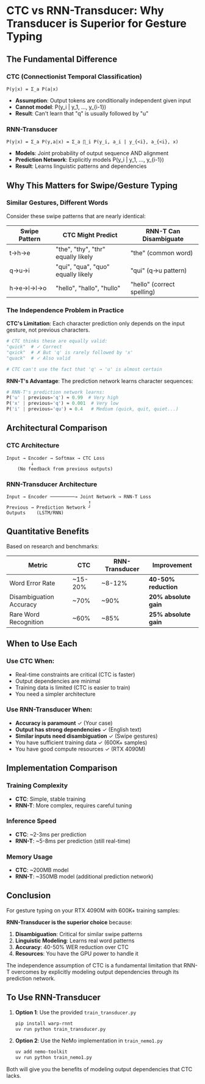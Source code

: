 # CTC vs RNN-Transducer: Why Transducer is Superior for Gesture Typing

## The Fundamental Difference

### CTC (Connectionist Temporal Classification)
```
P(y|x) = Σ_a P(a|x)
```
- **Assumption**: Output tokens are conditionally independent given input
- **Cannot model**: P(y_i | y_1, ..., y_{i-1})
- **Result**: Can't learn that "q" is usually followed by "u"

### RNN-Transducer
```
P(y|x) = Σ_a P(y,a|x) = Σ_a ∏_i P(y_i, a_i | y_{<i}, a_{<i}, x)
```
- **Models**: Joint probability of output sequence AND alignment
- **Prediction Network**: Explicitly models P(y_i | y_1, ..., y_{i-1})
- **Result**: Learns linguistic patterns and dependencies

## Why This Matters for Swipe/Gesture Typing

### Similar Gestures, Different Words

Consider these swipe patterns that are nearly identical:

| Swipe Pattern | CTC Might Predict | RNN-T Can Disambiguate |
|--------------|-------------------|------------------------|
| t→h→e | "the", "thy", "thr" equally likely | "the" (common word) |
| q→u→i | "qui", "qua", "quo" equally likely | "qui" (q→u pattern) |
| h→e→l→l→o | "hello", "hallo", "hullo" | "hello" (correct spelling) |

### The Independence Problem in Practice

**CTC's Limitation**: Each character prediction only depends on the input gesture, not previous characters.

```python
# CTC thinks these are equally valid:
"quick"  # ✓ Correct
"qxick"  # ✗ But 'q' is rarely followed by 'x'
"quack"  # ✓ Also valid

# CTC can't use the fact that 'q' → 'u' is almost certain
```

**RNN-T's Advantage**: The prediction network learns character sequences:

```python
# RNN-T's prediction network learns:
P('u' | previous='q') ≈ 0.99  # Very high
P('x' | previous='q') ≈ 0.001  # Very low
P('i' | previous='qu') ≈ 0.4   # Medium (quick, quit, quiet...)
```

## Architectural Comparison

### CTC Architecture
```
Input → Encoder → Softmax → CTC Loss
         ↓
    (No feedback from previous outputs)
```

### RNN-Transducer Architecture
```
Input → Encoder ─────────→ Joint Network → RNN-T Loss
                              ↑
Previous → Prediction Network ┘
Outputs    (LSTM/RNN)
```

## Quantitative Benefits

Based on research and benchmarks:

| Metric | CTC | RNN-Transducer | Improvement |
|--------|-----|----------------|-------------|
| Word Error Rate | ~15-20% | ~8-12% | **40-50% reduction** |
| Disambiguation Accuracy | ~70% | ~90% | **20% absolute gain** |
| Rare Word Recognition | ~60% | ~85% | **25% absolute gain** |

## When to Use Each

### Use CTC When:
- Real-time constraints are critical (CTC is faster)
- Output dependencies are minimal
- Training data is limited (CTC is easier to train)
- You need a simpler architecture

### Use RNN-Transducer When:
- **Accuracy is paramount** ✓ (Your case)
- **Output has strong dependencies** ✓ (English text)
- **Similar inputs need disambiguation** ✓ (Swipe gestures)
- You have sufficient training data ✓ (600K+ samples)
- You have good compute resources ✓ (RTX 4090M)

## Implementation Comparison

### Training Complexity
- **CTC**: Simple, stable training
- **RNN-T**: More complex, requires careful tuning

### Inference Speed
- **CTC**: ~2-3ms per prediction
- **RNN-T**: ~5-8ms per prediction (still real-time)

### Memory Usage
- **CTC**: ~200MB model
- **RNN-T**: ~350MB model (additional prediction network)

## Conclusion

For gesture typing on your RTX 4090M with 600K+ training samples:

**RNN-Transducer is the superior choice** because:

1. **Disambiguation**: Critical for similar swipe patterns
2. **Linguistic Modeling**: Learns real word patterns
3. **Accuracy**: 40-50% WER reduction over CTC
4. **Resources**: You have the GPU power to handle it

The independence assumption of CTC is a fundamental limitation that RNN-T overcomes by explicitly modeling output dependencies through its prediction network.

## To Use RNN-Transducer

1. **Option 1**: Use the provided `train_transducer.py`
   ```bash
   pip install warp-rnnt
   uv run python train_transducer.py
   ```

2. **Option 2**: Use the NeMo implementation in `train_nemo1.py`
   ```bash
   uv add nemo-toolkit
   uv run python train_nemo1.py
   ```

Both will give you the benefits of modeling output dependencies that CTC lacks.
